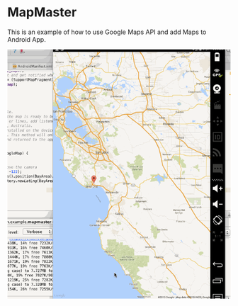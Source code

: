 # MapMaster
This is an example of how to use Google Maps API and add Maps to Android App.

![MapMaster](GoogleMapsAPI.gif)
